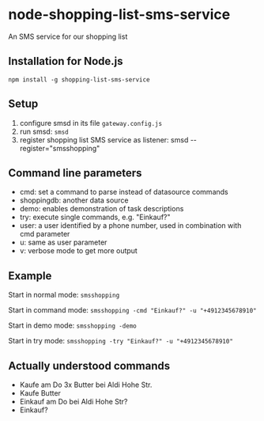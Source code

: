 node-shopping-list-sms-service
==============================

An SMS service for our shopping list

Installation for Node.js
------------------------------

	npm install -g shopping-list-sms-service

Setup
------------------------------

1. configure smsd in its file `gateway.config.js`
2. run smsd: `smsd`
3. register shopping list SMS service as listener: smsd --register="smsshopping"

Command line parameters
------------------------------

- cmd: set a command to parse instead of datasource commands
- shoppingdb: another data source
- demo: enables demonstration of task descriptions
- try: execute single commands, e.g. "Einkauf?"
- user: a user identified by a phone number, used in combination with cmd parameter
- u: same as user parameter
- v: verbose mode to get more output

Example
-----------------------------

Start in normal mode: `smsshopping`

Start in command mode: `smsshopping -cmd "Einkauf?" -u "+4912345678910"`

Start in demo mode: `smsshopping -demo`

Start in try mode: `smsshopping -try "Einkauf?" -u "+4912345678910"`

Actually understood commands
-----------------------------

- Kaufe am Do 3x Butter bei Aldi Hohe Str.
- Kaufe Butter
- Einkauf am Do bei Aldi Hohe Str?
- Einkauf?
